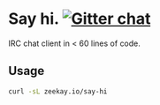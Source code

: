# Say hi. [![Gitter chat][gitter-image]][gitter-url]
IRC chat client in < 60 lines of code.

## Usage
```bash
curl -sL zeekay.io/say-hi
```

[gitter-url]: https://gitter.im/zeekay/hi
[gitter-image]: https://img.shields.io/badge/gitter-say_hi-brightgreen.svg
